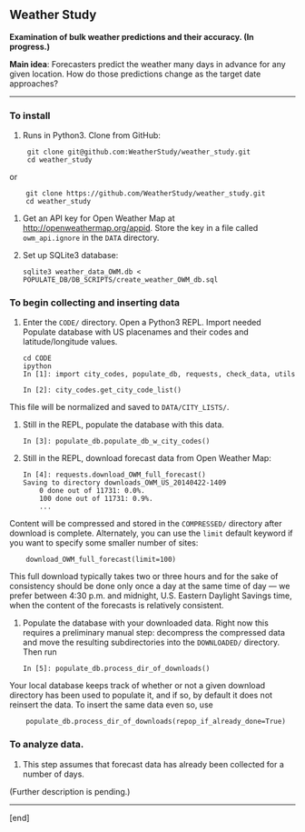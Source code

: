 ## Weather Study

**Examination of bulk weather predictions and their accuracy. (In progress.)**

**Main idea**: Forecasters predict the weather many days in advance for any given location. How do those predictions change as the target date approaches?

---

### To install

1. Runs in Python3. Clone from GitHub:

        git clone git@github.com:WeatherStudy/weather_study.git
        cd weather_study

  or 

        git clone https://github.com/WeatherStudy/weather_study.git
        cd weather_study

1.  Get an API key for Open Weather Map at http://openweathermap.org/appid. Store the key in a file called `owm_api.ignore` in the `DATA` directory. 

1.  Set up SQLite3 database:

        sqlite3 weather_data_OWM.db < POPULATE_DB/DB_SCRIPTS/create_weather_OWM_db.sql

### To begin collecting and inserting data

1.  Enter the `CODE/` directory. Open a Python3 REPL. Import needed Populate database with US placenames and their codes and latitude/longitude values.

        cd CODE
        ipython
        In [1]: import city_codes, populate_db, requests, check_data, utils
        
        In [2]: city_codes.get_city_code_list()

  This file will be normalized and saved to `DATA/CITY_LISTS/`.

1.  Still in the REPL, populate the database with this data.

        In [3]: populate_db.populate_db_w_city_codes()

1.  Still in the REPL, download forecast data from Open Weather Map:

        In [4]: requests.download_OWM_full_forecast()
        Saving to directory downloads_OWM_US_20140422-1409
            0 done out of 11731: 0.0%.
            100 done out of 11731: 0.9%.
            ...

  Content will be compressed and stored in the `COMPRESSED/` directory after download is complete. Alternately, you can use the `limit` default keyword if you want to specify some smaller number of sites:

        download_OWM_full_forecast(limit=100)

   This full download typically takes two or three hours and for the sake of consistency should be done only once a day at the same time of day — we prefer between 4:30 p.m. and midnight, U.S. Eastern Daylight Savings time, when the content of the forecasts is relatively consistent. 

1.  Populate the database with your downloaded data. Right now this requires a preliminary manual step: decompress the compressed data and move the resulting subdirectories into the `DOWNLOADED/` directory. Then run

        In [5]: populate_db.process_dir_of_downloads()

   Your local database keeps track of whether or not a given download directory has been used to populate it, and if so, by default it does not reinsert the data. To insert the same data even so, use

        populate_db.process_dir_of_downloads(repop_if_already_done=True)

### To analyze data.

1. This step assumes that forecast data has already been collected for a number of days. 

(Further description is pending.)

---

[end]
